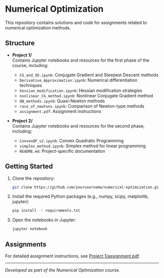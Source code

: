 # Numerical Optimization

This repository contains solutions and code for assignments related to numerical optimization methods.

## Structure

- **Project 1/**  
  Contains Jupyter notebooks and resources for the first phase of the course, including:
  - `CG_and_SD.ipynb`: Conjugate Gradient and Steepest Descent methods
  - `Derivative_Approximation.ipynb`: Numerical differentiation techniques
  - `hessian_modification.ipynb`: Hessian modification strategies
  - `nonlinear_CG_method.ipynb`: Nonlinear Conjugate Gradient method
  - `QN_methods.ipynb`: Quasi-Newton methods
  - `race_of_newtons.ipynb`: Comparison of Newton-type methods
  - `assignment.pdf`: Assignment instructions

- **Project 2/**  
  Contains Jupyter notebooks and resources for the second phase, including:
  - `ConvexQP_v2.ipynb`: Convex Quadratic Programming
  - `simplex_method.ipynb`: Simplex method for linear programming
  - `README.md`: Project-specific documentation

## Getting Started

1. Clone the repository:
   ```sh
   git clone https://github.com/yourusername/numerical-optimization.git
   ```
2. Install the required Python packages (e.g., numpy, scipy, matplotlib, jupyter):
   ```sh
   pip install -r requirements.txt
   ```
3. Open the notebooks in Jupyter:
   ```sh
   jupyter notebook
   ```

## Assignments

For detailed assignment instructions, see [Project 1/assignment.pdf](Project%201/assignment.pdf).

---

*Developed as part of the Numerical Optimization course.*